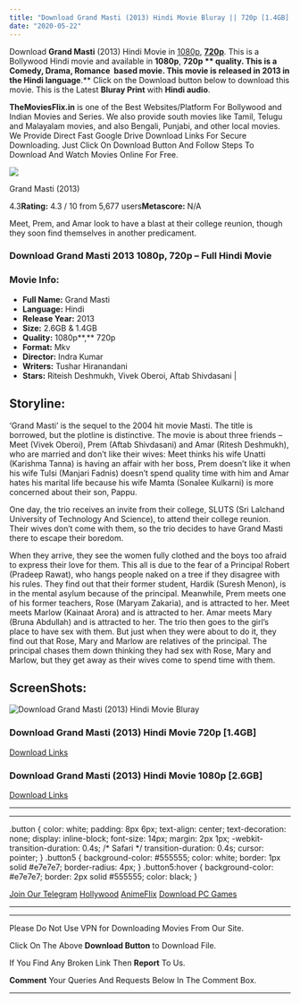 ```yaml
---
title: "Download Grand Masti (2013) Hindi Movie Bluray || 720p [1.4GB] || 1080p [2.6GB]"
date: "2020-05-22"
---
```


Download **Grand Masti** (2013) Hindi Movie in [1080p](https://1moviesflix.com/1080p-movies/), [**720p**](https://1moviesflix.com/720p-movies/). This is a Bollywood Hindi movie and available in **1080p**, **720p ** quality. This is a **Comedy, Drama, Romance**  based movie. This movie is released in **2013** in the Hindi language**.** Click on the Download button below to download this movie. This is the Latest **Bluray Print** with **Hindi audio**.

**TheMoviesFlix.in** is one of the Best Websites/Platform For Bollywood and Indian Movies and Series. We also provide south movies like Tamil, Telugu and Malayalam movies, and also Bengali, Punjabi, and other local movies. We Provide Direct Fast Google Drive Download Links For Secure Downloading. Just Click On Download Button And Follow Steps To Download And Watch Movies Online For Free.

[![](https://m.media-amazon.com/images/M/MV5BZTRjMGQ4YmUtZjE5Mi00NzVkLTgwNjQtYjUzMjg3NjIwYzgzXkEyXkFqcGdeQXVyNjQ2MjQ5NzM@._V1_SX300.jpg)](https://www.imdb.com/title/tt2476154/ "Grand Masti")

Grand Masti (2013)

4.3**Rating:** 4.3 / 10 from 5,677 users**Metascore:** N/A

Meet, Prem, and Amar look to have a blast at their college reunion, though they soon find themselves in another predicament.

### Download Grand Masti 2013 1080p, 720p – Full Hindi Movie

### Movie Info:

- **Full Name:** Grand Masti
- **Language:** Hindi
- **Release Year:** 2013
- **Size:** 2.6GB & 1.4GB
- **Quality:** 1080p**,** 720p
- **Format:** Mkv
- **Director:** Indra Kumar
- **Writers:** Tushar Hiranandani
- **Stars:** Riteish Deshmukh, Vivek Oberoi, Aftab Shivdasani |

## Storyline:

‘Grand Masti’ is the sequel to the 2004 hit movie Masti. The title is borrowed, but the plotline is distinctive. The movie is about three friends – Meet (Vivek Oberoi), Prem (Aftab Shivdasani) and Amar (Ritesh Deshmukh), who are married and don’t like their wives: Meet thinks his wife Unatti (Karishma Tanna) is having an affair with her boss, Prem doesn’t like it when his wife Tulsi (Manjari Fadnis) doesn’t spend quality time with him and Amar hates his marital life because his wife Mamta (Sonalee Kulkarni) is more concerned about their son, Pappu.

One day, the trio receives an invite from their college, SLUTS (Sri Lalchand University of Technology And Science), to attend their college reunion. Their wives don’t come with them, so the trio decides to have Grand Masti there to escape their boredom.

When they arrive, they see the women fully clothed and the boys too afraid to express their love for them. This all is due to the fear of a Principal Robert (Pradeep Rawat), who hangs people naked on a tree if they disagree with his rules. They find out that their former student, Hardik (Suresh Menon), is in the mental asylum because of the principal. Meanwhile, Prem meets one of his former teachers, Rose (Maryam Zakaria), and is attracted to her. Meet meets Marlow (Kainaat Arora) and is attracted to her. Amar meets Mary (Bruna Abdullah) and is attracted to her. The trio then goes to the girl’s place to have sex with them. But just when they were about to do it, they find out that Rose, Mary and Marlow are relatives of the principal. The principal chases them down thinking they had sex with Rose, Mary and Marlow, but they get away as their wives come to spend time with them.

## ScreenShots:

![Download Grand Masti (2013) Hindi Movie Bluray](https://2.bp.blogspot.com/-QvI6QR1-0DY/VhUnaPQnxvI/AAAAAAAAHKc/NLxhoM4uiBk/s1600/Grand+Masti+2013+Hindi+480p+DVDRip.jpg)

### Download Grand Masti (2013) Hindi Movie 720p \[1.4GB\]

[Download Links](https://1moviesflix.com?a270777880=RlNnaDFkc21UWEtuV2htNHg4U3M2cDRZK0QzdVN3bnNlRjBnd2Iyd1BPNldidVlBUmtRRkdzOFNCZldUaEZCUEFqRGxuNmlwMjEwbFBRdHlSL1EzSnppOGhlSDFzU0FRMmYzd09pMlJzL3M9)

### Download Grand Masti (2013) Hindi Movie 1080p \[2.6GB\]

[Download Links](https://1moviesflix.com?a270777880=RlNnaDFkc21UWEtuV2htNHg4U3M2cDRZK0QzdVN3bnNlRjBnd2Iyd1BPNldidVlBUmtRRkdzOFNCZldUaEZCUFJhcm5IbkhLeUVWbjFBNytNY0plTHhOK2N0amF4eFNlbXpTRUpuK0d4N3c9)

* * *

* * *

.button { color: white; padding: 8px 6px; text-align: center; text-decoration: none; display: inline-block; font-size: 14px; margin: 2px 1px; -webkit-transition-duration: 0.4s; /\* Safari \*/ transition-duration: 0.4s; cursor: pointer; } .button5 { background-color: #555555; color: white; border: 1px solid #e7e7e7; border-radius: 4px; } .button5:hover { background-color: #e7e7e7; border: 2px solid #555555; color: black; }

[Join Our Telegram](http://gdrivepro.xyz/join.php) [Hollywood](https://moviesverse.com/) [AnimeFlix](https://animeflix.in/) [Download PC Games](https://gamesflix.net/)  

* * *

* * *

  

Please Do Not Use VPN for Downloading Movies From Our Site.

Click On The Above **Download Button** to Download File.

If You Find Any Broken Link Then **Report** To Us.

**Comment** Your Queries And Requests Below In The Comment Box.

* * *
